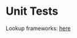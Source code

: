 # Unit Tests

Lookup frameworks: [here](https://en.wikipedia.org/wiki/List_of_unit_testing_frameworks)
